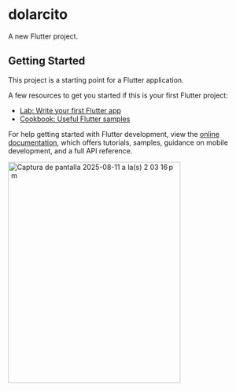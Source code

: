 # dolarcito

A new Flutter project.

## Getting Started

This project is a starting point for a Flutter application.

A few resources to get you started if this is your first Flutter project:

- [Lab: Write your first Flutter app](https://docs.flutter.dev/get-started/codelab)
- [Cookbook: Useful Flutter samples](https://docs.flutter.dev/cookbook)

For help getting started with Flutter development, view the
[online documentation](https://docs.flutter.dev/), which offers tutorials,
samples, guidance on mobile development, and a full API reference.

<img width="350" height="450" alt="Captura de pantalla 2025-08-11 a la(s) 2 03 16 p  m" src="https://github.com/user-attachments/assets/40a9c196-f31d-4763-bb42-3f1598e889f3" />
